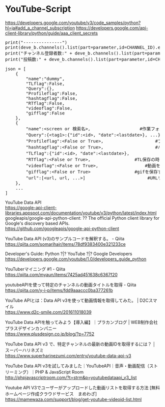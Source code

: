 # YouTube-Script

https://developers.google.com/youtube/v3/code_samples/python?hl=ja#add_a_channel_subscription
https://developers.google.com/api-client-library/python/guide/aaa_client_secrets

<pre>
print("---------------")
print(deve_b.channels().list(part=parameter,id=CHANNEL_ID).execute()["items"][0]["snippet"]["title"])
print("チャンネル登録者数:" + deve_b.channels().list(part=parameter,id=CHANNEL_ID).execute()["items"][0]["statistics"]["subscriberCount"])
print("投稿数:" + deve_b.channels().list(part=parameter,id=CHANNEL_ID).execute()["items"][0]["statistics"]["videoCount"])
</pre>

<pre>
json = [
	{
		"name":"dummy",
		"TLflag":False,
		"Query":{},
		"Profileflag":False,
		"hashtagflag":False,
		"RTflag":False,
		"videoflag":False,
		"gifflag":False
	},
	{
		"name":&lt;screen or 検索名&gt;,					#作業フォルダ名
		"Query":{&lt;tag1&gt;:{"id":&lt;id&gt;, "date":&lt;lastdate&gt;}, ...},		#searchで使用
		"Profileflag":&lt;False or True&gt;,					#プロフ監視するか
		"hashtagflag":&lt;False or True&gt;,					#ハッシュタグ収集するか(Queryへ格納)
		"TLflag":{"id":&lt;id&gt;, "date":&lt;lastdate&gt;},			#TL保存するか
		"RTflag":&lt;False or True&gt;,					#TL保存の時にRTを含めるか
		"videoflag":&lt;False or True&gt;,					#動画を保存するか
		"gifflag":&lt;False or True&gt;					#gifを保存するか
		"url":[&lt;url, url, ...&gt]						#URLリスト(とりあえず集めるだけ)
	},
	...
]
</pre>

YouTube Data API</br>
https://google-api-client-libraries.appspot.com/documentation/youtube/v3/python/latest/index.html</br>
googleapis/google-api-python-client: ?? The official Python client library for Google's discovery based APIs.</br>
https://github.com/googleapis/google-api-python-client</br>

YouTube Data API (v3)のサンプルコードを解釈する。 - Qiita</br>
https://qiita.com/somarihair/items/78df9383400e321233ce</br>

Developer's Guide: Python ?|? YouTube ?|? Google Developers</br>
https://developers.google.com/youtube/1.0/developers_guide_python</br>

YouTuberマイニング #1 - Qiita</br>
https://qiita.com/myaun/items/7425ad451638c6367f20</br>

youtubeAPIを使って特定のチャンネルの動画タイトルを取得 - Qiita</br>
https://qiita.com/y-i-p/items/fdd9aaaccc0ba377261b</br>

YouTube APIとは：Data API v3を使って動画情報を取得してみた。 | D2Cスマイル</br>
https://www.d2c-smile.com/201611018039</br>

YouTube Data APIを触ってみよう【導入編】｜プラカンブログ | WEB制作会社プラスデザインカンパニー</br>
https://www.plusdesign.co.jp/blog/?p=7752</br>

YouTube Data API v3 で、特定チャンネルの最新の動画IDを取得するには？ │ スーパーハリネズミ</br>
https://www.superharinezumi.com/entry/youtube-data-api-v3</br>

YouTube Data API v3を試してみました｜YouTubeAPI｜音声・動画配信（ストリーミング）｜PHP & JavaScript Room</br>
http://phpjavascriptroom.com/?t=strm&p=youtubedataapi_v3_list</br>

Youtube API V3でユーザーがアップロードした動画リストを取得する方法 [無料ホームページ作成クラウドサービス　まめわざ]</br>
https://mamewaza.com/support/blog/get-youtube-videoid-list.html</br>
